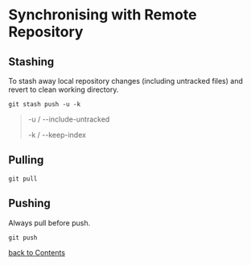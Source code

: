 # Synchronising with Remote Repository
## Stashing
To stash away local repository changes (including untracked files) and revert to clean working directory.
```
git stash push -u -k
```
> -u / --include-untracked
> 
> -k / --keep-index

## Pulling
```
git pull
```
## Pushing
Always pull before push.
```
git push
```

[back to Contents](https://github.com/rtaylor02/git-master/blob/main/README.md)
